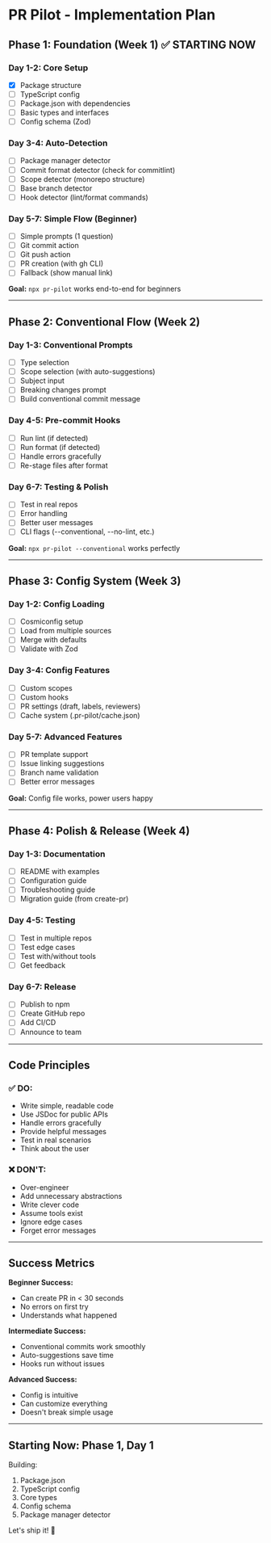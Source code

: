 # PR Pilot - Implementation Plan

## Phase 1: Foundation (Week 1) ✅ STARTING NOW

### Day 1-2: Core Setup

- [x] Package structure
- [ ] TypeScript config
- [ ] Package.json with dependencies
- [ ] Basic types and interfaces
- [ ] Config schema (Zod)

### Day 3-4: Auto-Detection

- [ ] Package manager detector
- [ ] Commit format detector (check for commitlint)
- [ ] Scope detector (monorepo structure)
- [ ] Base branch detector
- [ ] Hook detector (lint/format commands)

### Day 5-7: Simple Flow (Beginner)

- [ ] Simple prompts (1 question)
- [ ] Git commit action
- [ ] Git push action
- [ ] PR creation (with gh CLI)
- [ ] Fallback (show manual link)

**Goal:** `npx pr-pilot` works end-to-end for beginners

---

## Phase 2: Conventional Flow (Week 2)

### Day 1-3: Conventional Prompts

- [ ] Type selection
- [ ] Scope selection (with auto-suggestions)
- [ ] Subject input
- [ ] Breaking changes prompt
- [ ] Build conventional commit message

### Day 4-5: Pre-commit Hooks

- [ ] Run lint (if detected)
- [ ] Run format (if detected)
- [ ] Handle errors gracefully
- [ ] Re-stage files after format

### Day 6-7: Testing & Polish

- [ ] Test in real repos
- [ ] Error handling
- [ ] Better user messages
- [ ] CLI flags (--conventional, --no-lint, etc.)

**Goal:** `npx pr-pilot --conventional` works perfectly

---

## Phase 3: Config System (Week 3)

### Day 1-2: Config Loading

- [ ] Cosmiconfig setup
- [ ] Load from multiple sources
- [ ] Merge with defaults
- [ ] Validate with Zod

### Day 3-4: Config Features

- [ ] Custom scopes
- [ ] Custom hooks
- [ ] PR settings (draft, labels, reviewers)
- [ ] Cache system (.pr-pilot/cache.json)

### Day 5-7: Advanced Features

- [ ] PR template support
- [ ] Issue linking suggestions
- [ ] Branch name validation
- [ ] Better error messages

**Goal:** Config file works, power users happy

---

## Phase 4: Polish & Release (Week 4)

### Day 1-3: Documentation

- [ ] README with examples
- [ ] Configuration guide
- [ ] Troubleshooting guide
- [ ] Migration guide (from create-pr)

### Day 4-5: Testing

- [ ] Test in multiple repos
- [ ] Test edge cases
- [ ] Test with/without tools
- [ ] Get feedback

### Day 6-7: Release

- [ ] Publish to npm
- [ ] Create GitHub repo
- [ ] Add CI/CD
- [ ] Announce to team

---

## Code Principles

### ✅ DO:

- Write simple, readable code
- Use JSDoc for public APIs
- Handle errors gracefully
- Provide helpful messages
- Test in real scenarios
- Think about the user

### ❌ DON'T:

- Over-engineer
- Add unnecessary abstractions
- Write clever code
- Assume tools exist
- Ignore edge cases
- Forget error messages

---

## Success Metrics

**Beginner Success:**

- Can create PR in < 30 seconds
- No errors on first try
- Understands what happened

**Intermediate Success:**

- Conventional commits work smoothly
- Auto-suggestions save time
- Hooks run without issues

**Advanced Success:**

- Config is intuitive
- Can customize everything
- Doesn't break simple usage

---

## Starting Now: Phase 1, Day 1

Building:

1. Package.json
2. TypeScript config
3. Core types
4. Config schema
5. Package manager detector

Let's ship it! 🚀
